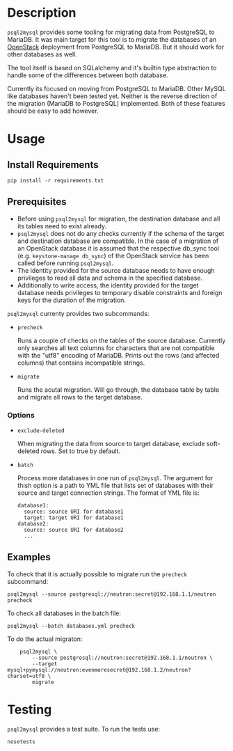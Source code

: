 # Description
`psql2mysql` provides some tooling for migrating data from PostgreSQL to
MariaDB. It was main target for this tool is to migrate the databases of
an [OpenStack](https://www.openstack.org) deployment from PostgreSQL to
MariaDB. But it should work for other databases as well.

The tool itself is based on SQLalchemy and it's builtin type abstraction to
handle some of the differences between both database.

Currently its focused on moving from PostgreSQL to MariaDB. Other MySQL like
databases haven't been tested yet. Neither is the reverse direction of the
migration (MariaDB to PostgreSQL) implemented. Both of these features should
be easy to add however.

# Usage

## Install Requirements
```pip install -r requirements.txt```

## Prerequisites
* Before using `psql2mysql` for migration, the destination database and all
  its tables need to exist already.
* `psql2mysql` does not do any checks currently if the schema of the target
  and destination database are compatible. In the case of a migration of an
  OpenStack database it is assumed that the respective db_sync tool (e.g.
  `keystone-manage db_sync`) of the OpenStack service has been called before
  running `psql2mysql`.
* The identity provided for the source database needs to have enough
  privileges to read all data and schema in the specified  database.
* Additionally to write access, the identity provided for the target database
  needs privileges to temporary disable constraints and foreign keys for the
  duration of the migration.

`psql2mysql` currenty provides two subcommands:

* `precheck`

    Runs a couple of checks on the tables of the source database. Currently
    only searches all text columns for characters that are not compatible with
    the "utf8" encoding of MariaDB. Prints out the rows (and affected columns)
    that contains incompatible strings.

* `migrate`

    Runs the acutal migration. Will go through, the database table by table
    and migrate all rows to the target database.

### Options

* `exclude-deleted`

    When migrating the data from source to target database, exclude soft-deleted
    rows. Set to true by default.

* `batch`

    Process more databases in one run of `psql2mysql`. The argument for thish option
    is a path to YML file that lists set of databases with their source and target
    connection strings. The format of YML file is:

    ```
    database1:
      source: source URI for database1
      target: target URI for database1
    database2:
      source: source URI for database2
      ...
    ```

## Examples

To check that it is actually possible to migrate run the `precheck`
subcommand:

```psql2mysql --source postgresql://neutron:secret@192.168.1.1/neutron precheck```

To check all databases in the batch file:

```psql2mysql --batch databases.yml precheck```


To do the actual migraton:
```
    psql2mysql \
        --source postgresql://neutron:secret@192.168.1.1/neutron \
        --target mysql+pymysql://neutron:evenmoresecret@192.168.1.2/neutron?charset=utf8 \
        migrate
```

# Testing
`psql2mysql` provides a test suite. To run the tests use:

```nosetests```
